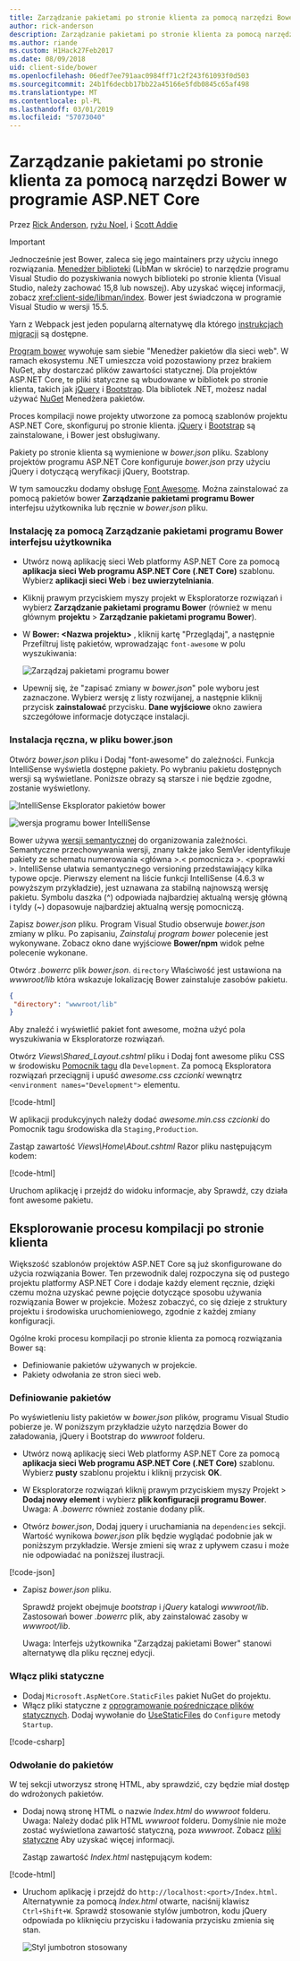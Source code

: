 ```yaml
---
title: Zarządzanie pakietami po stronie klienta za pomocą narzędzi Bower w programie ASP.NET Core
author: rick-anderson
description: Zarządzanie pakietami po stronie klienta za pomocą narzędzi Bower.
ms.author: riande
ms.custom: H1Hack27Feb2017
ms.date: 08/09/2018
uid: client-side/bower
ms.openlocfilehash: 06edf7ee791aac0984ff71c2f243f61093f0d503
ms.sourcegitcommit: 24b1f6decbb17bb22a45166e5fdb0845c65af498
ms.translationtype: MT
ms.contentlocale: pl-PL
ms.lasthandoff: 03/01/2019
ms.locfileid: "57073040"
---
```

# <a name="manage-client-side-packages-with-bower-in-aspnet-core"></a>Zarządzanie pakietami po stronie klienta za pomocą narzędzi Bower w programie ASP.NET Core

Przez [Rick Anderson](https://twitter.com/RickAndMSFT), [ryżu Noel](https://blog.falafel.com/falafel-software-recognized-sitefinity-website-year/), i [Scott Addie](https://scottaddie.com)

> [!IMPORTANT]
> Jednocześnie jest Bower, zaleca się jego maintainers przy użyciu innego rozwiązania. [Menedżer biblioteki](https://blogs.msdn.microsoft.com/webdev/2018/04/18/what-happened-to-bower/) (LibMan w skrócie) to narzędzie programu Visual Studio do pozyskiwania nowych biblioteki po stronie klienta (Visual Studio, należy zachować 15,8 lub nowszej). Aby uzyskać więcej informacji, zobacz <xref:client-side/libman/index>. Bower jest świadczona w programie Visual Studio w wersji 15.5.
>
> Yarn z Webpack jest jeden popularną alternatywę dla którego [instrukcjach migracji](https://bower.io/blog/2017/how-to-migrate-away-from-bower/) są dostępne.

[Program bower](https://bower.io/) wywołuje sam siebie "Menedżer pakietów dla sieci web". W ramach ekosystemu .NET umieszcza void pozostawiony przez brakiem NuGet, aby dostarczać plików zawartości statycznej. Dla projektów ASP.NET Core, te pliki statyczne są wbudowane w bibliotek po stronie klienta, takich jak [jQuery](http://jquery.com/) i [Bootstrap](http://getbootstrap.com/). Dla bibliotek .NET, możesz nadal używać [NuGet](https://www.nuget.org/) Menedżera pakietów.

Proces kompilacji nowe projekty utworzone za pomocą szablonów projektu ASP.NET Core, skonfiguruj po stronie klienta. [jQuery](http://jquery.com/) i [Bootstrap](http://getbootstrap.com/) są zainstalowane, i Bower jest obsługiwany.

Pakiety po stronie klienta są wymienione w *bower.json* pliku. Szablony projektów programu ASP.NET Core konfiguruje *bower.json* przy użyciu jQuery i dotyczącą weryfikacji jQuery, Bootstrap.

W tym samouczku dodamy obsługę [Font Awesome](http://fontawesome.io). Można zainstalować za pomocą pakietów bower **Zarządzanie pakietami programu Bower** interfejsu użytkownika lub ręcznie w *bower.json* pliku.

### <a name="installation-via-manage-bower-packages-ui"></a>Instalację za pomocą Zarządzanie pakietami programu Bower interfejsu użytkownika

* Utwórz nową aplikację sieci Web platformy ASP.NET Core za pomocą **aplikacja sieci Web programu ASP.NET Core (.NET Core)** szablonu. Wybierz **aplikacji sieci Web** i **bez uwierzytelniania**.

* Kliknij prawym przyciskiem myszy projekt w Eksploratorze rozwiązań i wybierz **Zarządzanie pakietami programu Bower** (również w menu głównym **projektu** > **Zarządzanie pakietami programu Bower**).

* W **Bower: \<Nazwa projektu\>**  , kliknij kartę "Przeglądaj", a następnie Przefiltruj listę pakietów, wprowadzając `font-awesome` w polu wyszukiwania:

  ![Zarządzaj pakietami programu bower](bower/_static/manage-bower-packages.png)

* Upewnij się, że "zapisać zmiany w *bower.json*" pole wyboru jest zaznaczone. Wybierz wersję z listy rozwijanej, a następnie kliknij przycisk **zainstalować** przycisku. **Dane wyjściowe** okno zawiera szczegółowe informacje dotyczące instalacji.

### <a name="manual-installation-in-bowerjson"></a>Instalacja ręczna, w pliku bower.json

Otwórz *bower.json* pliku i Dodaj "font-awesome" do zależności. Funkcja IntelliSense wyświetla dostępne pakiety. Po wybraniu pakietu dostępnych wersji są wyświetlane. Poniższe obrazy są starsze i nie będzie zgodne, zostanie wyświetlony.

![IntelliSense Eksplorator pakietów bower](bower/_static/add-package.png)

![wersja programu bower IntelliSense](bower/_static/version-intelliSense.png)

Bower używa [wersji semantycznej](http://semver.org/) do organizowania zależności. Semantyczne przechowywania wersji, znany także jako SemVer identyfikuje pakiety ze schematu numerowania \<główna >.\< pomocnicza >. \<poprawki >. IntelliSense ułatwia semantycznego versioning przedstawiający kilka typowe opcje. Pierwszy element na liście funkcji IntelliSense (4.6.3 w powyższym przykładzie), jest uznawana za stabilną najnowszą wersję pakietu. Symbolu daszka (^) odpowiada najbardziej aktualną wersję główną i tyldy (~) dopasowuje najbardziej aktualną wersję pomocniczą.

Zapisz *bower.json* pliku. Program Visual Studio obserwuje *bower.json* zmiany w pliku. Po zapisaniu, *Zainstaluj program bower* polecenie jest wykonywane. Zobacz okno dane wyjściowe **Bower/npm** widok pełne polecenie wykonane.

Otwórz *.bowerrc* plik *bower.json*. `directory` Właściwość jest ustawiona na *wwwroot/lib* która wskazuje lokalizację Bower zainstaluje zasobów pakietu.

```json
{
 "directory": "wwwroot/lib"
}
```

Aby znaleźć i wyświetlić pakiet font awesome, można użyć pola wyszukiwania w Eksploratorze rozwiązań.

Otwórz *Views\Shared\_Layout.cshtml* pliku i Dodaj font awesome pliku CSS w środowisku [Pomocnik tagu](xref:mvc/views/tag-helpers/intro) dla `Development`. Za pomocą Eksploratora rozwiązań przeciągnij i upuść *awesome.css czcionki* wewnątrz `<environment names="Development">` elementu.

[!code-html[](bower/sample/_Layout.cshtml?highlight=4&range=9-13)]

W aplikacji produkcyjnych należy dodać *awesome.min.css czcionki* do Pomocnik tagu środowiska dla `Staging,Production`.

Zastąp zawartość *Views\Home\About.cshtml* Razor pliku następującym kodem:

[!code-html[](bower/sample/About.cshtml)]

Uruchom aplikację i przejdź do widoku informacje, aby Sprawdź, czy działa font awesome pakietu.

## <a name="exploring-the-client-side-build-process"></a>Eksplorowanie procesu kompilacji po stronie klienta

Większość szablonów projektów ASP.NET Core są już skonfigurowane do użycia rozwiązania Bower. Ten przewodnik dalej rozpoczyna się od pustego projektu platformy ASP.NET Core i dodaje każdy element ręcznie, dzięki czemu można uzyskać pewne pojęcie dotyczące sposobu używania rozwiązania Bower w projekcie. Możesz zobaczyć, co się dzieje z struktury projektu i środowiska uruchomieniowego, zgodnie z każdej zmiany konfiguracji.

Ogólne kroki procesu kompilacji po stronie klienta za pomocą rozwiązania Bower są:

* Definiowanie pakietów używanych w projekcie. <!-- once defined, you don't need to download them, VS does -->
* Pakiety odwołania ze stron sieci web.

### <a name="define-packages"></a>Definiowanie pakietów

Po wyświetleniu listy pakietów w *bower.json* plików, programu Visual Studio pobierze je. W poniższym przykładzie użyto narzędzia Bower do załadowania, jQuery i Bootstrap do *wwwroot* folderu.

* Utwórz nową aplikację sieci Web platformy ASP.NET Core za pomocą **aplikacja sieci Web programu ASP.NET Core (.NET Core)** szablonu. Wybierz **pusty** szablonu projektu i kliknij przycisk **OK**.

* W Eksploratorze rozwiązań kliknij prawym przyciskiem myszy Projekt > **Dodaj nowy element** i wybierz **plik konfiguracji programu Bower**. Uwaga: A *.bowerrc* również zostanie dodany plik.

* Otwórz *bower.json*, Dodaj jquery i uruchamiania na `dependencies` sekcji. Wartość wynikowa *bower.json* plik będzie wyglądać podobnie jak w poniższym przykładzie. Wersje zmieni się wraz z upływem czasu i może nie odpowiadać na poniższej ilustracji.

[!code-json[](bower/sample/bower.json?highlight=5,6)]

* Zapisz *bower.json* pliku.

  Sprawdź projekt obejmuje *bootstrap* i *jQuery* katalogi *wwwroot/lib*. Zastosowań bower *.bowerrc* plik, aby zainstalować zasoby w *wwwroot/lib*.

  Uwaga: Interfejs użytkownika "Zarządzaj pakietami Bower" stanowi alternatywę dla pliku ręcznej edycji.

### <a name="enable-static-files"></a>Włącz pliki statyczne

* Dodaj `Microsoft.AspNetCore.StaticFiles` pakiet NuGet do projektu.
* Włącz pliki statyczne z [oprogramowanie pośredniczące plików statycznych](/dotnet/api/microsoft.aspnetcore.builder.staticfileextensions). Dodaj wywołanie do [UseStaticFiles](/dotnet/api/microsoft.aspnetcore.builder.staticfileextensions) do `Configure` metody `Startup`.

[!code-csharp[](bower/sample/Startup.cs?highlight=9)]

### <a name="reference-packages"></a>Odwołanie do pakietów

W tej sekcji utworzysz stronę HTML, aby sprawdzić, czy będzie miał dostęp do wdrożonych pakietów.

* Dodaj nową stronę HTML o nazwie *Index.html* do *wwwroot* folderu. Uwaga: Należy dodać plik HTML *wwwroot* folderu. Domyślnie nie może zostać wyświetlona zawartość statyczną, poza *wwwroot*. Zobacz [pliki statyczne](xref:fundamentals/static-files) Aby uzyskać więcej informacji.

  Zastąp zawartość *Index.html* następującym kodem:

[!code-html[](bower/sample/Index.html)]

* Uruchom aplikację i przejdź do `http://localhost:<port>/Index.html`. Alternatywnie za pomocą *Index.html* otwarte, naciśnij klawisz `Ctrl+Shift+W`. Sprawdź stosowanie stylów jumbotron, kodu jQuery odpowiada po kliknięciu przycisku i ładowania przycisku zmienia się stan.

  ![Styl jumbotron stosowany](bower/_static/jumbotron.png)

